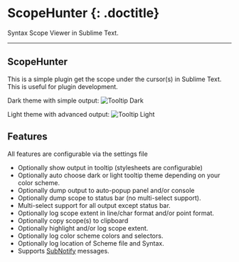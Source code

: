 # ScopeHunter {: .doctitle}
Syntax Scope Viewer in Sublime Text.

---
## ScopeHunter
This is a simple plugin get the scope under the cursor(s) in Sublime Text.  This is useful for plugin development.

Dark theme with simple output:
![Tooltip Dark](https://dl.dropboxusercontent.com/u/342698/ScopeHunter/tooltip-simple-dark.png)

Light theme with advanced output:
![Tooltip Light](https://dl.dropboxusercontent.com/u/342698/ScopeHunter/tooltip-copy.png)

## Features
All features are configurable via the settings file

- Optionally show output in tooltip (stylesheets are configurable)
- Optionally auto choose dark or light tooltip theme depending on your color scheme.
- Optionally dump output to auto-popup panel and/or console
- Optionally dump scope to status bar (no multi-select support).
- Multi-select support for all output except status bar.
- Optionally log scope extent in line/char format and/or point format.
- Optionally copy scope(s) to clipboard
- Optionally highlight and/or log scope extent.
- Optionally log color scheme colors and selectors.
- Optionally log location of Scheme file and Syntax.
- Supports [SubNotify](https://github.com/facelessuser/SubNotify) messages.
